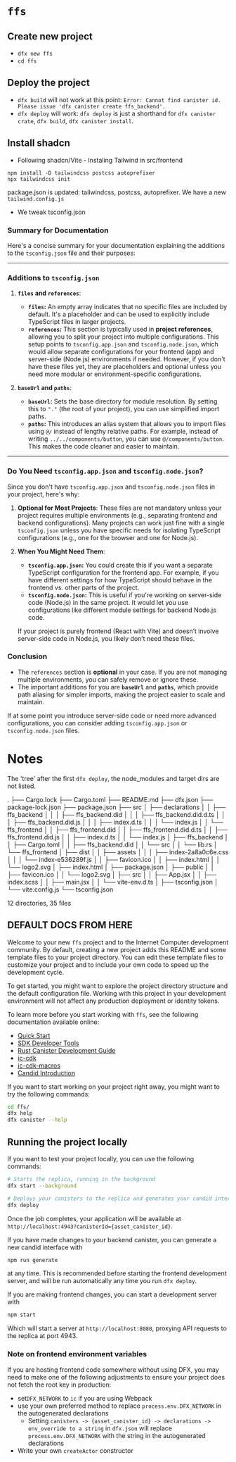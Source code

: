 # `ffs`

## Create new project

- `dfx new ffs`
- `cd ffs`

## Deploy the project

- `dfx build` will not work at this point: `Error: Cannot find canister id. Please issue 'dfx canister create ffs_backend'.`
- `dfx deploy` will work: `dfx deploy` is just a shorthand for `dfx canister crate`, `dfx build`, `dfx canister install`.

## Install shadcn

- Following shadcn/Vite - Instaling Tailwind in src/frontend

```
npm install -D tailwindcss postcss autoprefixer
npx tailwindcss init
```

package.json is updated: tailwindcss, postcss, autoprefixer. We have a new `tailwind.config.js`

- We tweak tsconfig.json

### Summary for Documentation

Here's a concise summary for your documentation explaining the additions to the `tsconfig.json` file and their purposes:

---

### **Additions to `tsconfig.json`**

1. **`files` and `references`**:

   - **`files`:** An empty array indicates that no specific files are included by default. It's a placeholder and can be used to explicitly include TypeScript files in larger projects.
   - **`references`:** This section is typically used in **project references**, allowing you to split your project into multiple configurations. This setup points to `tsconfig.app.json` and `tsconfig.node.json`, which would allow separate configurations for your frontend (app) and server-side (Node.js) environments if needed. However, if you don't have these files yet, they are placeholders and optional unless you need more modular or environment-specific configurations.

2. **`baseUrl` and `paths`**:
   - **`baseUrl`:** Sets the base directory for module resolution. By setting this to `"."` (the root of your project), you can use simplified import paths.
   - **`paths`:** This introduces an alias system that allows you to import files using `@/` instead of lengthy relative paths. For example, instead of writing `../../components/button`, you can use `@/components/button`. This makes the code cleaner and easier to maintain.

---

### Do You Need `tsconfig.app.json` and `tsconfig.node.json`?

Since you don't have `tsconfig.app.json` and `tsconfig.node.json` files in your project, here's why:

1. **Optional for Most Projects**: These files are not mandatory unless your project requires multiple environments (e.g., separating frontend and backend configurations). Many projects can work just fine with a single `tsconfig.json` unless you have specific needs for isolating TypeScript configurations (e.g., one for the browser and one for Node.js).

2. **When You Might Need Them**:

   - **`tsconfig.app.json`:** You could create this if you want a separate TypeScript configuration for the frontend app. For example, if you have different settings for how TypeScript should behave in the frontend vs. other parts of the project.
   - **`tsconfig.node.json`:** This is useful if you're working on server-side code (Node.js) in the same project. It would let you use configurations like different module settings for backend Node.js code.

   If your project is purely frontend (React with Vite) and doesn’t involve server-side code in Node.js, you likely don’t need these files.

### **Conclusion**

- The `references` section is **optional** in your case. If you are not managing multiple environments, you can safely remove or ignore these.
- The important additions for you are **`baseUrl`** and **`paths`**, which provide path aliasing for simpler imports, making the project easier to scale and maintain.

If at some point you introduce server-side code or need more advanced configurations, you can consider adding `tsconfig.app.json` or `tsconfig.node.json` files.

# Notes

The 'tree' after the first `dfx deploy`, the node_modules and target dirs are not listed.

.
├── Cargo.lock
├── Cargo.toml
├── README.md
├── dfx.json
├── package-lock.json
├── package.json
├── src
│ ├── declarations
│ │ ├── ffs_backend
│ │ │ ├── ffs_backend.did
│ │ │ ├── ffs_backend.did.d.ts
│ │ │ ├── ffs_backend.did.js
│ │ │ ├── index.d.ts
│ │ │ └── index.js
│ │ └── ffs_frontend
│ │ ├── ffs_frontend.did
│ │ ├── ffs_frontend.did.d.ts
│ │ ├── ffs_frontend.did.js
│ │ ├── index.d.ts
│ │ └── index.js
│ ├── ffs_backend
│ │ ├── Cargo.toml
│ │ ├── ffs_backend.did
│ │ └── src
│ │ └── lib.rs
│ └── ffs_frontend
│ ├── dist
│ │ ├── assets
│ │ │ ├── index-2a8a0c6e.css
│ │ │ └── index-e536289f.js
│ │ ├── favicon.ico
│ │ ├── index.html
│ │ └── logo2.svg
│ ├── index.html
│ ├── package.json
│ ├── public
│ │ ├── favicon.ico
│ │ └── logo2.svg
│ ├── src
│ │ ├── App.jsx
│ │ ├── index.scss
│ │ ├── main.jsx
│ │ └── vite-env.d.ts
│ ├── tsconfig.json
│ └── vite.config.js
└── tsconfig.json

12 directories, 35 files

## DEFAULT DOCS FROM HERE

Welcome to your new `ffs` project and to the Internet Computer development community. By default, creating a new project adds this README and some template files to your project directory. You can edit these template files to customize your project and to include your own code to speed up the development cycle.

To get started, you might want to explore the project directory structure and the default configuration file. Working with this project in your development environment will not affect any production deployment or identity tokens.

To learn more before you start working with `ffs`, see the following documentation available online:

- [Quick Start](https://internetcomputer.org/docs/current/developer-docs/setup/deploy-locally)
- [SDK Developer Tools](https://internetcomputer.org/docs/current/developer-docs/setup/install)
- [Rust Canister Development Guide](https://internetcomputer.org/docs/current/developer-docs/backend/rust/)
- [ic-cdk](https://docs.rs/ic-cdk)
- [ic-cdk-macros](https://docs.rs/ic-cdk-macros)
- [Candid Introduction](https://internetcomputer.org/docs/current/developer-docs/backend/candid/)

If you want to start working on your project right away, you might want to try the following commands:

```bash
cd ffs/
dfx help
dfx canister --help
```

## Running the project locally

If you want to test your project locally, you can use the following commands:

```bash
# Starts the replica, running in the background
dfx start --background

# Deploys your canisters to the replica and generates your candid interface
dfx deploy
```

Once the job completes, your application will be available at `http://localhost:4943?canisterId={asset_canister_id}`.

If you have made changes to your backend canister, you can generate a new candid interface with

```bash
npm run generate
```

at any time. This is recommended before starting the frontend development server, and will be run automatically any time you run `dfx deploy`.

If you are making frontend changes, you can start a development server with

```bash
npm start
```

Which will start a server at `http://localhost:8080`, proxying API requests to the replica at port 4943.

### Note on frontend environment variables

If you are hosting frontend code somewhere without using DFX, you may need to make one of the following adjustments to ensure your project does not fetch the root key in production:

- set`DFX_NETWORK` to `ic` if you are using Webpack
- use your own preferred method to replace `process.env.DFX_NETWORK` in the autogenerated declarations
  - Setting `canisters -> {asset_canister_id} -> declarations -> env_override to a string` in `dfx.json` will replace `process.env.DFX_NETWORK` with the string in the autogenerated declarations
- Write your own `createActor` constructor
